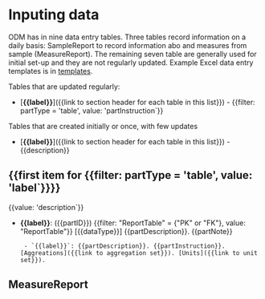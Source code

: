 # Inputing data

ODM has in nine data entry tables. Three tables record information on a daily basis: SampleReport to record information abo and measures from sample (MeasureReport). The remaining seven table are generally used for initial set-up and they are not regularly updated. Example Excel data entry templates is in [templates]().

Tables that are updated regularly:

<!-- create list of tables from partType = table, class = results  -->
<!-- order???? -->

- [**{{label}}**]({{link to section header for each table in this list}}) - {{filter: partType = 'table', value: 'partInstruction`}}

<!-- create list of tables from partType = table, class = programDescription -->

Tables that are created initially or once, with few updates

<!-- create list of tables from partType = table, class = results or programDescription -->

- [**{{label}}**]({{link to section header for each table in this list}}) - {{description}}

<!-- list of tables that is generated from parts.csv -->

## {{first item for {{filter: partType = 'table', value: 'label`}}}}

{{value: 'description`}}

<!-- {{select: 'SampleReport', filter: {'Input', 'FK', 'Header', 'PK' }} -->
<!-- {{order: 'PK', 'FK', 'Header' }}                                  -->
<!-- {{entry = 'order'}}                                               -->

<!-- for each entery -->

- **{{label}}**: ({{partID}}) {{filter: "ReportTable" = {"PK" or "FK"}, value: "ReportTable"}} [{{dataType}}] {{partDescription}}. {{partNote}}
  <!-- if entry {{partType = 'measure'}} then the following to 'END partype = 'measure' -->
       - `{{label}}`: {{partDescription}}. {{partInstruction}}. [Aggreations]({{link to aggregation set}}). [Units]({{link to unit set}}).

## MeasureReport

<!-- same as Measur eTable>
